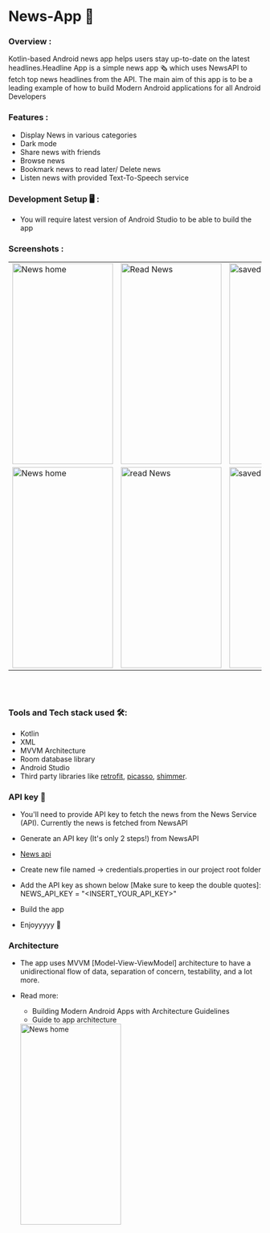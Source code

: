 # News-App 📰

### Overview :
Kotlin-based Android news app helps users stay up-to-date on the latest headlines.Headline  App is a simple news app 🗞️ which uses NewsAPI to fetch top news headlines from the API. The main aim of this app is to be a leading example of how to build Modern Android applications for all Android Developers

### Features :
* Display News in various categories 
* Dark mode
* Share news with friends
* Browse news
* Bookmark news to read later/ Delete news
* Listen news with provided Text-To-Speech service

### Development Setup 🖥 :
   * You will require latest version of Android Studio to be able to build the app

 ### Screenshots : 
 
 <table align="center">
  <tr>
    <td><img src="https://github.com/Raj-m01/News-App/blob/master/screenshots/mainactivity.jpeg" alt="News home" style="width:200px;height:400px;"></td>
    <td><img src="https://github.com/Raj-m01/News-App/blob/master/screenshots/read%20news%20activity.jpeg" alt="Read News" style="width:200px;height:400px;"></td>
    <td><img src="https://github.com/Raj-m01/News-App/blob/master/screenshots/saved%20news%20activity.jpeg" alt="saved" style="width:200px;height:400px;"></td>
  </tr>
  
  <tr>
    <td><img src="https://github.com/Raj-m01/News-App/blob/master/screenshots/home.jpeg" alt="News home" style="width:200px;height:400px;"></td>
    <td><img src="https://github.com/Raj-m01/News-App/blob/master/screenshots/browse.jpeg" alt="read News" style="width:200px;height:400px;"></td>
    <td><img src="https://github.com/Raj-m01/News-App/blob/master/screenshots/saved.jpeg" alt="saved news" style="width:200px;height:400px;"></td>
  </tr>
   
</table><br><br>

### Tools and Tech stack used 🛠: 

 * Kotlin
 * XML
 * MVVM Architecture
 * Room database library
 * Android Studio
 * Third party libraries like [retrofit](https://square.github.io/retrofit/), [picasso](https://square.github.io/picasso/), [shimmer](https://github.com/facebook/shimmer-android).


 
### API key 🔑
* You'll need to provide API key to fetch the news from the News Service (API). Currently the news is fetched from NewsAPI

* Generate an API key (It's only 2 steps!) from NewsAPI
* <a href="https://newsapi.org/">News api</a>
* Create new file named -> credentials.properties in our project root folder
* Add the API key as shown below [Make sure to keep the double quotes]:
    NEWS_API_KEY = "<INSERT_YOUR_API_KEY>"
* Build the app
* Enjoyyyyy 🎉
  
### Architecture
* The app uses MVVM [Model-View-ViewModel] architecture to have a unidirectional flow of data, separation of concern, testability, and a lot more.

* Read more:
    * Building Modern Android Apps with Architecture Guidelines
    * Guide to app architecture
   <tr>
   <td><img src="https://github.com/Raj-m01/News-App/blob/master/screenshots/home.jpeg" alt="News home" style="width:200px;height:400px;"></td>
   </tr>


 

  

